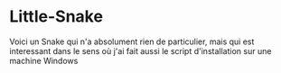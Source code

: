 # Little-Snake
Voici un Snake qui n'a absolument rien de particulier, mais qui est interessant dans le sens où j'ai fait aussi le script d'installation sur une machine Windows
